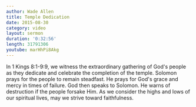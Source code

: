 ```yaml
---
author: Wade Allen
title: Temple Dedication
date: 2015-08-30
category: video
layout: sermon
duration: '0:32:56' 
length: 31791306
youtube: marHhPi8Akg
---
```


In 1 Kings 8:1-9:9, we witness the extraordinary gathering of God's people as they dedicate and celebrate the completion of the temple. Solomon prays for the people to remain steadfast. He prays for God's grace and mercy in times of failure. God then speaks to Solomon. He warns of destruction if the people forsake Him. As we consider the highs and lows of our spiritual lives, may we strive toward faithfulness.
